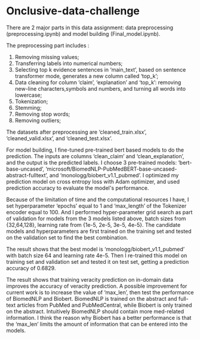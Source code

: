 # Onclusive-data-challenge

There are 2 major parts in this data assignment: data preprocessing (preprocessing.ipynb) and model building (Final_model.ipynb). 

The preprocessing part includes : 
1. Removing missing values; 
2. Transferring labels into numerical numbers; 
3. Selecting top k evidence sentences in ‘main_text’, based on sentence transformer mode, generates a new column called ‘top_k’;
4. Data cleaning for column ‘claim’, ‘explanation’ and ‘top_k’: removing new-line characters,symbols and numbers, and turning all words into lowercase;
5. Tokenization;
6. Stemming;
7. Removing stop words;
8. Removing outliers;
 
 The datasets after preprocessing are ‘cleaned_train.xlsx’, ‘cleaned_valid.xlsx’, and ‘cleaned_test.xlsx’.

For model building, I fine-tuned pre-trained bert based models to do the prediction. The inputs are columns ‘clean_claim’ and ‘clean_explanation’, and the output is the predicted labels. I choose 3 pre-trained models: ‘bert-base-uncased’, ‘microsoft/BiomedNLP-PubMedBERT-base-uncased-abstract-fulltext’, and ‘monologg/biobert_v1.1_pubmed’.  I optimized my prediction model on cross entropy loss with Adam optimizer, and used prediction accuracy to evaluate the model's performance.

Because of the limitation of time and the computational resources I have, I set hyperparameter ‘epochs’ equal to 1 and ‘max_length’ of the Tokenizer encoder equal to 100. And I performed hyper-parameter grid search as part of validation for models from the 3 models listed above, batch sizes from {32,64,128}, learning rate from {1e-5, 2e-5, 3e-5, 4e-5}. The candidate models and hyperparameters are first trained on the training set and tested on the validation set to find the best combination. 

The result shows that the best model is ‘monologg/biobert_v1.1_pubmed’ with batch size 64 and learning rate 4e-5. Then I re-trained this model on training set and validation set and tested it on test set, getting a prediction accuracy of 0.6829.  

The result shows that training veracity prediction on in-domain data improves the accuracy of veracity prediction. A possible improvement for current work is to increase the value of ‘max_len’, then test the performance of BiomedNLP and Biobert. BiomedNLP is trained on the abstract and full-text articles from PubMed and PubMedCentral, while Biobert is only trained on the abstract. Intuitively BiomedNLP should contain more med-related information. I think the reason why Biobert has a better performance is that the ‘max_len’ limits the amount of information that can be entered into the models.
